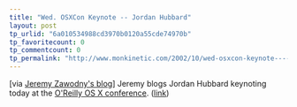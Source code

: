 ```yaml
---
title: "Wed. OSXCon Keynote -- Jordan Hubbard"
layout: post
tp_urlid: "6a010534988cd3970b0120a55cde74970b"
tp_favoritecount: 0
tp_commentcount: 0
tp_permalink: "http://www.monkinetic.com/2002/10/wed-osxcon-keynote----jordan-hubbard.html"
---
```

[via <a href="http://jeremy.zawodny.com/blog/">Jeremy Zawodny&#39;s blog</a>] Jeremy blogs Jordan Hubbard keynoting today at the <a href="http://conferences.oreilly.com/macosxcon/">O&#39;Reilly OS X conference</a>. (<a href="http://jeremy.zawodny.com/blog/archives/000212.html">link</a>)
